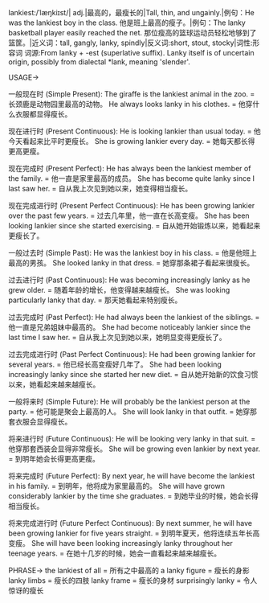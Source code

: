 lankiest:/ˈlæŋkiɪst/| adj.|最高的，最瘦长的|Tall, thin, and ungainly.|例句：He was the lankiest boy in the class. 他是班上最高的瘦子。|例句：The lanky basketball player easily reached the net. 那位瘦高的篮球运动员轻松地够到了篮筐。|近义词：tall, gangly, lanky, spindly|反义词:short, stout, stocky|词性:形容词
词源:From lanky + -est (superlative suffix).  Lanky itself is of uncertain origin, possibly from dialectal *lank, meaning 'slender'.

USAGE->

一般现在时 (Simple Present):
The giraffe is the lankiest animal in the zoo. = 长颈鹿是动物园里最高的动物。
He always looks lanky in his clothes. = 他穿什么衣服都显得瘦长。


现在进行时 (Present Continuous):
He is looking lankier than usual today. = 他今天看起来比平时更瘦长。
She is growing lankier every day. = 她每天都长得更高更瘦。


现在完成时 (Present Perfect):
He has always been the lankiest member of the family. = 他一直是家里最高的成员。
She has become quite lanky since I last saw her. = 自从我上次见到她以来，她变得相当瘦长。


现在完成进行时 (Present Perfect Continuous):
He has been growing lankier over the past few years. = 过去几年里，他一直在长高变瘦。
She has been looking lankier since she started exercising. = 自从她开始锻炼以来，她看起来更瘦长了。


一般过去时 (Simple Past):
He was the lankiest boy in his class. = 他是他班上最高的男孩。
She looked lanky in that dress. = 她穿那条裙子看起来很瘦长。


过去进行时 (Past Continuous):
He was becoming increasingly lanky as he grew older. = 随着年龄的增长，他变得越来越瘦长。
She was looking particularly lanky that day. = 那天她看起来特别瘦长。


过去完成时 (Past Perfect):
He had always been the lankiest of the siblings. = 他一直是兄弟姐妹中最高的。
She had become noticeably lankier since the last time I saw her. = 自从我上次见到她以来，她明显变得更瘦长了。


过去完成进行时 (Past Perfect Continuous):
He had been growing lankier for several years. = 他已经长高变瘦好几年了。
She had been looking increasingly lanky since she started her new diet. = 自从她开始新的饮食习惯以来，她看起来越来越瘦长。


一般将来时 (Simple Future):
He will probably be the lankiest person at the party. = 他可能是聚会上最高的人。
She will look lanky in that outfit. = 她穿那套衣服会显得瘦长。


将来进行时 (Future Continuous):
He will be looking very lanky in that suit. = 他穿那套西装会显得非常瘦长。
She will be growing even lankier by next year. = 到明年她会长得更高更瘦。


将来完成时 (Future Perfect):
By next year, he will have become the lankiest in his family. = 到明年，他将成为家里最高的。
She will have grown considerably lankier by the time she graduates. = 到她毕业的时候，她会长得相当瘦长。


将来完成进行时 (Future Perfect Continuous):
By next summer, he will have been growing lankier for five years straight. = 到明年夏天，他将连续五年长高变瘦。
She will have been looking increasingly lanky throughout her teenage years. = 在她十几岁的时候，她会一直看起来越来越瘦长。


PHRASE->
the lankiest of all = 所有之中最高的
a lanky figure = 瘦长的身影
lanky limbs = 瘦长的四肢
lanky frame = 瘦长的身材
surprisingly lanky = 令人惊讶的瘦长
